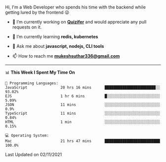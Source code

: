 Hi, I'm a Web Developer who spends his time with the backend while getting lured by the frontend 😜

- 🔭 I’m currently working on **[Quizifer](https://github.com/SutharMukesh/Quizifer/)** and would appreciate any pull requests on it.

- 🌱 I’m currently learning **redis, kubernetes**

- 💬 Ask me about **javascript, nodejs, CLI tools**

- 📫 How to reach me **mukeshsuthar336@gmail.com**

---
<!--START_SECTION:waka-->
📊 **This Week I Spent My Time On** 

```text
💬 Programming Languages: 
JavaScript               20 hrs 16 mins      ███████████████████████░░   93.02% 
EJS                      1 hr 6 mins         █░░░░░░░░░░░░░░░░░░░░░░░░   5.09% 
JSON                     11 mins             ░░░░░░░░░░░░░░░░░░░░░░░░░   0.9% 
TypeScript               11 mins             ░░░░░░░░░░░░░░░░░░░░░░░░░   0.84% 
HTML                     1 min               ░░░░░░░░░░░░░░░░░░░░░░░░░   0.15%

💻 Operating System: 
Mac                      21 hrs 47 mins      █████████████████████████   100.0%

```


 Last Updated on 02/11/2021
<!--END_SECTION:waka-->

